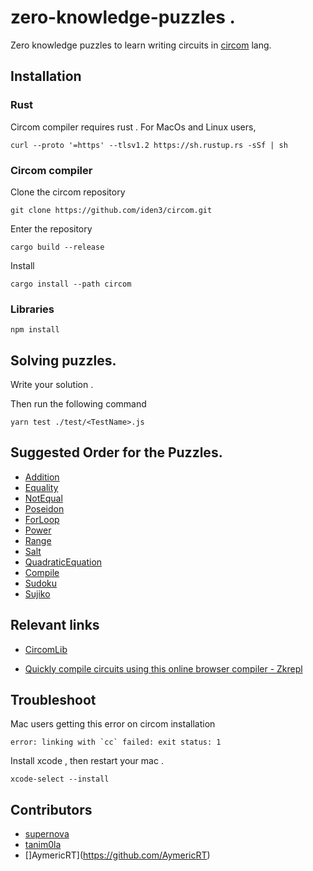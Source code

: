 # zero-knowledge-puzzles .

Zero knowledge puzzles to learn writing circuits in [circom](https://docs.circom.io/) lang.

## Installation

### Rust

Circom compiler requires rust .
For MacOs and Linux users,
```
curl --proto '=https' --tlsv1.2 https://sh.rustup.rs -sSf | sh

```

### Circom compiler 

Clone the circom repository

```
git clone https://github.com/iden3/circom.git
```

Enter the repository

```
cargo build --release
```

Install

```
cargo install --path circom
```

### Libraries 

```
npm install 
```

## Solving puzzles.

Write your solution .

Then run the following command

```
yarn test ./test/<TestName>.js
```

## Suggested Order for the Puzzles.

- [Addition](https://github.com/RareSkills/zero-knowledge-puzzles/tree/main/Addition)
- [Equality](https://github.com/RareSkills/zero-knowledge-puzzles/tree/main/Equality)
- [NotEqual](https://github.com/RareSkills/zero-knowledge-puzzles/tree/main/NotEqual)
- [Poseidon](https://github.com/RareSkills/zero-knowledge-puzzles/tree/main/Poseidon)
- [ForLoop](https://github.com/RareSkills/zero-knowledge-puzzles/tree/main/ForLoop)
- [Power](https://github.com/RareSkills/zero-knowledge-puzzles/tree/main/Power)
- [Range](https://github.com/RareSkills/zero-knowledge-puzzles/tree/main/Range)
- [Salt](https://github.com/RareSkills/zero-knowledge-puzzles/tree/main/Salt)
- [QuadraticEquation](https://github.com/RareSkills/zero-knowledge-puzzles/tree/main/QuadraticEquation)
- [Compile](https://github.com/RareSkills/zero-knowledge-puzzles/tree/main/Compile)
- [Sudoku](https://github.com/RareSkills/zero-knowledge-puzzles/tree/main/Sudoku)
- [Sujiko](https://github.com/RareSkills/zero-knowledge-puzzles/tree/main/Sujiko)

## Relevant links 

- [CircomLib](https://github.com/iden3/circomlib )

- [Quickly compile circuits using this online browser compiler - Zkrepl](https://zkrepl.dev)

## Troubleshoot

Mac users getting this error on circom installation
```
error: linking with `cc` failed: exit status: 1
```

Install xcode , then restart your mac .

```
xcode-select --install
```

## Contributors
- [supernova](https://github.com/supernovahs)
- [tanim0la](https://github.com/tanim0la)
- []AymericRT](https://github.com/AymericRT)


